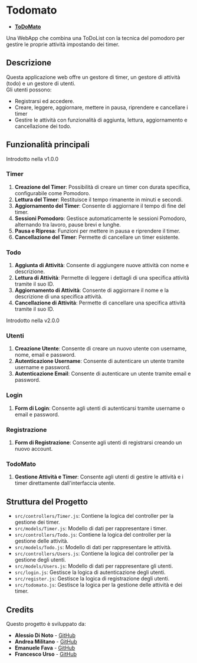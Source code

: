 <!-- @format -->

# Todomato

- [**ToDoMato**](./src/index.html)

Una WebApp che combina una ToDoList con la tecnica del pomodoro per gestire le proprie attività impostando dei timer.

## Descrizione

Questa applicazione web offre un gestore di timer, un gestore di attività (todo) e un gestore di utenti.  
Gli utenti possono:

- Registrarsi ed accedere.
- Creare, leggere, aggiornare, mettere in pausa, riprendere e cancellare i timer
- Gestire le attività con funzionalità di aggiunta, lettura, aggiornamento e cancellazione dei todo.

## Funzionalità principali

Introdotto nella v1.0.0

### Timer

1. **Creazione del Timer**: Possibilità di creare un timer con durata specifica, configurabile come Pomodoro.
2. **Lettura del Timer**: Restituisce il tempo rimanente in minuti e secondi.
3. **Aggiornamento del Timer**: Consente di aggiornare il tempo di fine del timer.
4. **Sessioni Pomodoro**: Gestisce automaticamente le sessioni Pomodoro, alternando tra lavoro, pause brevi e lunghe.
5. **Pausa e Ripresa**: Funzioni per mettere in pausa e riprendere il timer.
6. **Cancellazione del Timer**: Permette di cancellare un timer esistente.

### Todo

1. **Aggiunta di Attività**: Consente di aggiungere nuove attività con nome e descrizione.
2. **Lettura di Attività**: Permette di leggere i dettagli di una specifica attività tramite il suo ID.
3. **Aggiornamento di Attività**: Consente di aggiornare il nome e la descrizione di una specifica attività.
4. **Cancellazione di Attività**: Permette di cancellare una specifica attività tramite il suo ID.

Introdotto nella v2.0.0

### Utenti

1. **Creazione Utente**: Consente di creare un nuovo utente con username, nome, email e password.
2. **Autenticazione Username**: Consente di autenticare un utente tramite username e password.
3. **Autenticazione Email**: Consente di autenticare un utente tramite email e password.

### Login

1. **Form di Login**: Consente agli utenti di autenticarsi tramite username o email e password.

### Registrazione

1. **Form di Registrazione**: Consente agli utenti di registrarsi creando un nuovo account.

### TodoMato

1. **Gestione Attività e Timer**: Consente agli utenti di gestire le attività e i timer direttamente dall'interfaccia utente.

## Struttura del Progetto

- `src/controllers/Timer.js`: Contiene la logica del controller per la gestione dei timer.
- `src/models/Timer.js`: Modello di dati per rappresentare i timer.
- `src/controllers/Todo.js`: Contiene la logica del controller per la gestione delle attività.
- `src/models/Todo.js`: Modello di dati per rappresentare le attività.
- `src/controllers/Users.js`: Contiene la logica del controller per la gestione degli utenti.
- `src/models/Users.js`: Modello di dati per rappresentare gli utenti.
- `src/login.js`: Gestisce la logica di autenticazione degli utenti.
- `src/register.js`: Gestisce la logica di registrazione degli utenti.
- `src/todomato.js`: Gestisce la logica per la gestione delle attività e dei timer.

## Credits

Questo progetto è sviluppato da:

- **Alessio Di Noto** - [GitHub](https://github.com/AlessioDiNoto)
- **Andrea Militano** - [GitHub](https://github.com/AndreaZ69)
- **Emanuele Fava** - [GitHub](https://github.com/EmanueleFava)
- **Francesco Urso** - [GitHub](https://github.com/francesco-urso)

